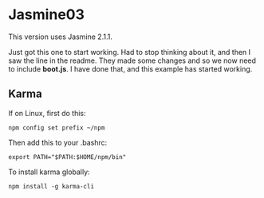 # Jasmine03

This version uses Jasmine 2.1.1. 

Just got this one to start working. Had to
stop thinking about it, and then I saw the line in the readme. They made some
changes and so we now need to include **boot.js**. I have done that, and this 
example has started working.


## Karma

If on Linux, first do this:

	npm config set prefix ~/npm
	
Then add this to your .bashrc:

	export PATH="$PATH:$HOME/npm/bin"
	
To install karma globally:

	npm install -g karma-cli
	
	

